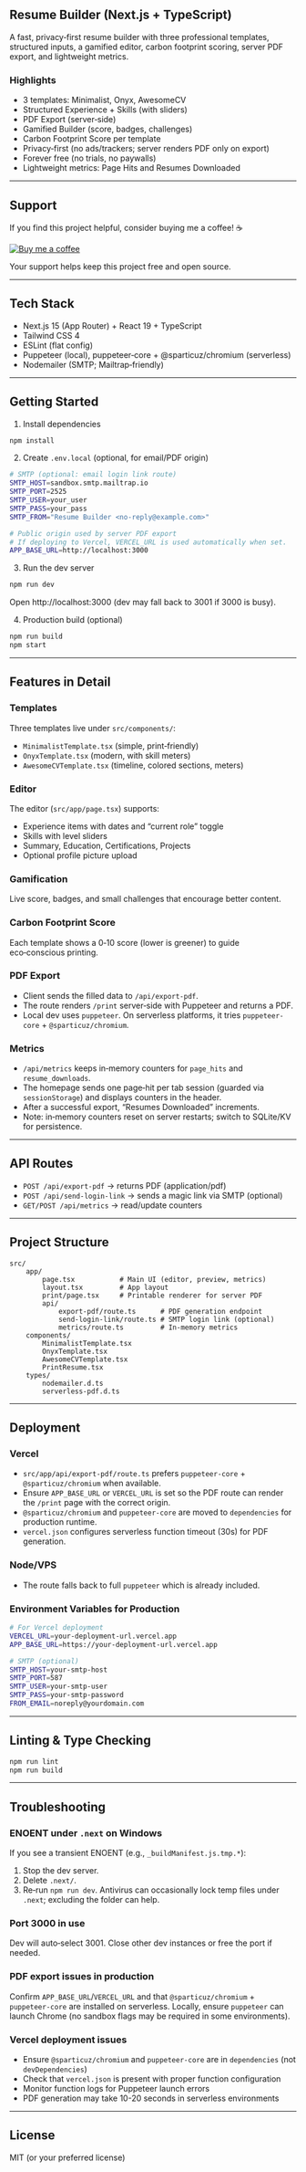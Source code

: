 ## Resume Builder (Next.js + TypeScript)

<!-- जय श्री राम -->
A fast, privacy‑first resume builder with three professional templates, structured inputs, a gamified editor, carbon footprint scoring, server PDF export, and lightweight metrics.

### Highlights
- 3 templates: Minimalist, Onyx, AwesomeCV
- Structured Experience + Skills (with sliders)
- PDF Export (server‑side)
- Gamified Builder (score, badges, challenges)
- Carbon Footprint Score per template
- Privacy‑first (no ads/trackers; server renders PDF only on export)
- Forever free (no trials, no paywalls)
- Lightweight metrics: Page Hits and Resumes Downloaded

---

## Support

If you find this project helpful, consider buying me a coffee! ☕

[![Buy me a coffee](https://img.shields.io/badge/Buy%20me%20a%20coffee-FFDD00?style=for-the-badge&logo=buy-me-a-coffee&logoColor=black)](https://www.buymeacoffee.com/yourusername)

Your support helps keep this project free and open source.

---

## Tech Stack
- Next.js 15 (App Router) + React 19 + TypeScript
- Tailwind CSS 4
- ESLint (flat config)
- Puppeteer (local), puppeteer‑core + @sparticuz/chromium (serverless)
- Nodemailer (SMTP; Mailtrap‑friendly)

---

## Getting Started

1) Install dependencies
```bash
npm install
```

2) Create `.env.local` (optional, for email/PDF origin)
```bash
# SMTP (optional: email login link route)
SMTP_HOST=sandbox.smtp.mailtrap.io
SMTP_PORT=2525
SMTP_USER=your_user
SMTP_PASS=your_pass
SMTP_FROM="Resume Builder <no-reply@example.com>"

# Public origin used by server PDF export
# If deploying to Vercel, VERCEL_URL is used automatically when set.
APP_BASE_URL=http://localhost:3000
```

3) Run the dev server
```bash
npm run dev
```
Open http://localhost:3000 (dev may fall back to 3001 if 3000 is busy).

4) Production build (optional)
```bash
npm run build
npm start
```

---

## Features in Detail

### Templates
Three templates live under `src/components/`:
- `MinimalistTemplate.tsx` (simple, print‑friendly)
- `OnyxTemplate.tsx` (modern, with skill meters)
- `AwesomeCVTemplate.tsx` (timeline, colored sections, meters)

### Editor
The editor (`src/app/page.tsx`) supports:
- Experience items with dates and “current role” toggle
- Skills with level sliders
- Summary, Education, Certifications, Projects
- Optional profile picture upload

### Gamification
Live score, badges, and small challenges that encourage better content.

### Carbon Footprint Score
Each template shows a 0‑10 score (lower is greener) to guide eco‑conscious printing.

### PDF Export
- Client sends the filled data to `/api/export-pdf`.
- The route renders `/print` server‑side with Puppeteer and returns a PDF.
- Local dev uses `puppeteer`. On serverless platforms, it tries `puppeteer-core` + `@sparticuz/chromium`.

### Metrics
- `/api/metrics` keeps in‑memory counters for `page_hits` and `resume_downloads`.
- The homepage sends one page‑hit per tab session (guarded via `sessionStorage`) and displays counters in the header.
- After a successful export, “Resumes Downloaded” increments.
- Note: in‑memory counters reset on server restarts; switch to SQLite/KV for persistence.

---

## API Routes
- `POST /api/export-pdf` → returns PDF (application/pdf)
- `POST /api/send-login-link` → sends a magic link via SMTP (optional)
- `GET/POST /api/metrics` → read/update counters

---

## Project Structure
```
src/
	app/
		page.tsx           # Main UI (editor, preview, metrics)
		layout.tsx         # App layout
		print/page.tsx     # Printable renderer for server PDF
		api/
			export-pdf/route.ts      # PDF generation endpoint
			send-login-link/route.ts # SMTP login link (optional)
			metrics/route.ts         # In‑memory metrics
	components/
		MinimalistTemplate.tsx
		OnyxTemplate.tsx
		AwesomeCVTemplate.tsx
		PrintResume.tsx
	types/
		nodemailer.d.ts
		serverless-pdf.d.ts
```

---

## Deployment

### Vercel
- `src/app/api/export-pdf/route.ts` prefers `puppeteer-core` + `@sparticuz/chromium` when available.
- Ensure `APP_BASE_URL` or `VERCEL_URL` is set so the PDF route can render the `/print` page with the correct origin.
- `@sparticuz/chromium` and `puppeteer-core` are moved to `dependencies` for production runtime.
- `vercel.json` configures serverless function timeout (30s) for PDF generation.

### Node/VPS
- The route falls back to full `puppeteer` which is already included.

### Environment Variables for Production
```bash
# For Vercel deployment
VERCEL_URL=your-deployment-url.vercel.app
APP_BASE_URL=https://your-deployment-url.vercel.app

# SMTP (optional)
SMTP_HOST=your-smtp-host
SMTP_PORT=587
SMTP_USER=your-smtp-user
SMTP_PASS=your-smtp-password
FROM_EMAIL=noreply@yourdomain.com
```

---

## Linting & Type Checking
```bash
npm run lint
npm run build
```

---

## Troubleshooting

### ENOENT under `.next` on Windows
If you see a transient ENOENT (e.g., `_buildManifest.js.tmp.*`):
1. Stop the dev server.
2. Delete `.next/`.
3. Re‑run `npm run dev`.
Antivirus can occasionally lock temp files under `.next`; excluding the folder can help.

### Port 3000 in use
Dev will auto‑select 3001. Close other dev instances or free the port if needed.

### PDF export issues in production
Confirm `APP_BASE_URL`/`VERCEL_URL` and that `@sparticuz/chromium` + `puppeteer-core` are installed on serverless. Locally, ensure `puppeteer` can launch Chrome (no sandbox flags may be required in some environments).

### Vercel deployment issues
- Ensure `@sparticuz/chromium` and `puppeteer-core` are in `dependencies` (not `devDependencies`)
- Check that `vercel.json` is present with proper function configuration
- Monitor function logs for Puppeteer launch errors
- PDF generation may take 10-20 seconds in serverless environments

---

## License
MIT (or your preferred license)
